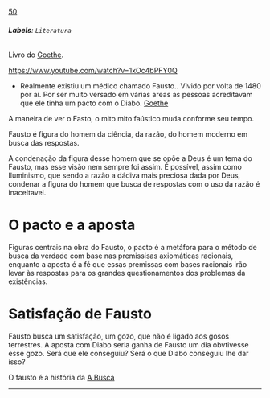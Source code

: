 [50](https://github.com/guilhermeprokisch/guilherme/issues/50) 
###### **Labels**: `Literatura`



Livro do [Goethe](Goethe).



https://www.youtube.com/watch?v=1xOc4bPFY0Q

- Realmente existiu um médico chamado Fausto.. Vivido por volta de 1480 por ai. Por ser muito versado em várias areas as pessoas acreditavam que ele tinha um pacto com o Diabo.
[Goethe](Goethe)


A maneira de ver o Fasto, o mito mito faústico muda conforme seu tempo.

Fausto é figura do homem da ciência, da razão, do homem moderno em busca das respostas.

A condenação da figura desse homem que se opõe a Deus é um tema do Fausto, mas esse visão nem sempre foi assim. É possível, assim como Iluminismo, que sendo a razão a dádiva mais preciosa dada por Deus, condenar a figura do homem que  busca de respostas  com o uso da razão é inaceltavel.


# O pacto e a aposta

Figuras centrais na obra do Fausto, o pacto é a metáfora para o método de busca da verdade com base nas premissisas axiomáticas racionais, enquanto a aposta é a fé que essas premissas com bases racionais irão levar às respostas para os grandes questionamentos dos problemas da existências.


# Satisfação de Fausto

Fausto busca um satisfação, um gozo, que não é ligado aos gosos terrestres. A aposta com Diabo seria ganha de Fausto um dia obvtivesse esse gozo. Será que ele conseguiu? Será o que Diabo conseguiu lhe dar isso?


O fausto é a história da  [A Busca](A-Busca)

-------------------------------------------------------------------------------

